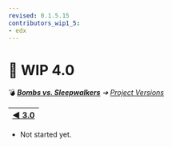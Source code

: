 ```yaml
---
revised: 0.1.5.15
contributors_wip1_5:
- edx
---
```


# 📄 WIP 4.0

💣 ***[Bombs vs. Sleepwalkers][home]** ➔ [Project Versions][projver]*

| [◀️ 3.0][prev] |
| --: |

- Not started yet.

[home]: /README.md
[prev]: /project_versions/wip3_0.md
[projver]: /project_versions/readme.md
